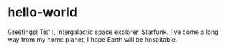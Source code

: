 # hello-world

Greetings! Tis' I, intergalactic space explorer, Starfunk. I've come a long way from my home planet, I hope Earth will be hospitable.  
